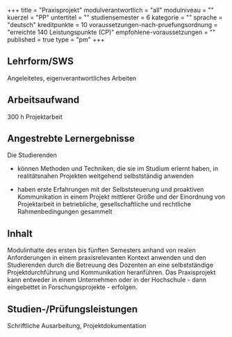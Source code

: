 +++
title = "Praxisprojekt"
modulverantwortlich = "all"
modulniveau = ""
kuerzel = "PP"
untertitel = ""
studiensemester = 6
kategorie = ""
sprache = "deutsch"
kreditpunkte = 10
voraussetzungen-nach-pruefungsordnung = "erreichte 140 Leistungspunkte (CP)"
empfohlene-voraussetzungen = ""
published = true
type = "pm"
+++

## Lehrform/SWS
Angeleitetes, eigenverantwortliches Arbeiten

## Arbeitsaufwand
300 h Projektarbeit

## Angestrebte Lernergebnisse
Die Studierenden

- können Methoden und Techniken, die sie im Studium erlernt haben, in realitätsnahen Projekten weitgehend selbstständig anwenden

- haben erste Erfahrungen mit der Selbststeuerung und proaktiven Kommunikation in einem Projekt mittlerer Größe und der Einordnung von Projektarbeit in betriebliche, gesellschaftliche und rechtliche Rahmenbedingungen gesammelt

## Inhalt

Modulinhalte des ersten bis fünften Semesters anhand von realen Anforderungen in einem praxisrelevanten Kontext anwenden und den Studierenden durch die Betreuung des Dozenten an eine selbstständige Projektdurchführung und Kommunikation heranführen. Das Praxisprojekt kann entweder in einem Unternehmen oder in der Hochschule - dann eingebettet in Forschungsprojekte - erfolgen.

## Studien-/Prüfungsleistungen
Schriftliche Ausarbeitung, Projektdokumentation
